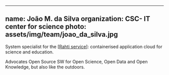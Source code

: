 
---
name: João M. da Silva
organization: CSC- IT center for science
photo: assets/img/team/joao_da_silva.jpg
---

System specialist for the [[Rahti service](https://rahti.csc.fi/)]: containerised application cloud for science and education.

Advocates Open Source SW for Open Science, Open Data and Open Knowledge, but also like the outdoors.


